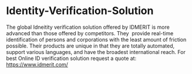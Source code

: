 # Identity-Verification-Solution
The global Idneitity verification solution offered by IDMERIT is more advanced than those offered by competitors. They  provide real-time identification of persons and corporations with the least amount of friction possible. Their products are unique in that they are totally automated, support various languages, and have the broadest international reach.
For best Online ID verification solution request a quote at: https://www.idmerit.com/
